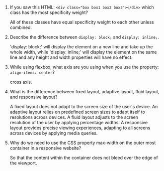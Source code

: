 <!-- Answers to the Self Study Questions go here -->

1. If you saw this HTML: `<div class="box box1 box2 box3"></div>` which class has the most specificity weight?

    All of these classes have equal specificity weight to each other unless combined.

2. Describe the difference between `display: block;` and `display: inline;`.

    'display: block;' will display the element on a new line and take up the whole width, while 'display: inline;' will display the element on the same line and any height and width properties will have no effect.

3. While using flexbox, what axis are you using when you use the property: `align-items: center`?

    cross axis.

4. What is the difference between fixed layout, adaptive layout, fluid layout, and responsive layout?

    A fixed layout does not adapt to the screen size of the user's device. An adaptive layout relies on predefined screen sizes to adapt itself to resolutions across devices. A fluid layout adjusts to the screen resolution of the user by applying percentage widths. A responsive layout provides precise viewing experiences, adapting to all screens across devices by applying media queries.

5. Why do we need to use the CSS property max-width on the outer most container in a responsive website?

    So that the content within the container does not bleed over the edge of the viewport.
